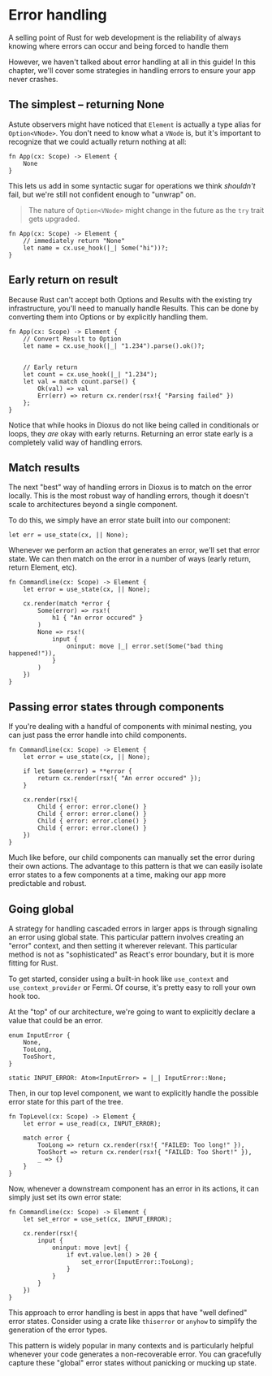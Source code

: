 # Error handling

A selling point of Rust for web development is the reliability of always knowing where errors can occur and being forced to handle them

However, we haven't talked about error handling at all in this guide! In this chapter, we'll cover some strategies in handling errors to ensure your app never crashes.

## The simplest – returning None

Astute observers might have noticed that `Element` is actually a type alias for `Option<VNode>`. You don't need to know what a `VNode` is, but it's important to recognize that we could actually return nothing at all:

```rust, no_run
fn App(cx: Scope) -> Element {
    None
}
```

This lets us add in some syntactic sugar for operations we think _shouldn't_ fail, but we're still not confident enough to "unwrap" on.

> The nature of `Option<VNode>` might change in the future as the `try` trait gets upgraded.

```rust, no_run
fn App(cx: Scope) -> Element {
    // immediately return "None"
    let name = cx.use_hook(|_| Some("hi"))?;
}
```

## Early return on result

Because Rust can't accept both Options and Results with the existing try infrastructure, you'll need to manually handle Results. This can be done by converting them into Options or by explicitly handling them.

```rust, no_run
fn App(cx: Scope) -> Element {
    // Convert Result to Option
    let name = cx.use_hook(|_| "1.234").parse().ok()?;


    // Early return
    let count = cx.use_hook(|_| "1.234");
    let val = match count.parse() {
        Ok(val) => val
        Err(err) => return cx.render(rsx!{ "Parsing failed" })
    };
}
```

Notice that while hooks in Dioxus do not like being called in conditionals or loops, they _are_ okay with early returns. Returning an error state early is a completely valid way of handling errors.

## Match results

The next "best" way of handling errors in Dioxus is to match on the error locally. This is the most robust way of handling errors, though it doesn't scale to architectures beyond a single component.

To do this, we simply have an error state built into our component:

```rust, no_run
let err = use_state(cx, || None);
```

Whenever we perform an action that generates an error, we'll set that error state. We can then match on the error in a number of ways (early return, return Element, etc).

```rust, no_run
fn Commandline(cx: Scope) -> Element {
    let error = use_state(cx, || None);

    cx.render(match *error {
        Some(error) => rsx!(
            h1 { "An error occured" }
        )
        None => rsx!(
            input {
                oninput: move |_| error.set(Some("bad thing happened!")),
            }
        )
    })
}
```

## Passing error states through components

If you're dealing with a handful of components with minimal nesting, you can just pass the error handle into child components.

```rust, no_run
fn Commandline(cx: Scope) -> Element {
    let error = use_state(cx, || None);

    if let Some(error) = **error {
        return cx.render(rsx!{ "An error occured" });
    }

    cx.render(rsx!{
        Child { error: error.clone() }
        Child { error: error.clone() }
        Child { error: error.clone() }
        Child { error: error.clone() }
    })
}
```

Much like before, our child components can manually set the error during their own actions. The advantage to this pattern is that we can easily isolate error states to a few components at a time, making our app more predictable and robust.

## Going global

A strategy for handling cascaded errors in larger apps is through signaling an error using global state. This particular pattern involves creating an "error" context, and then setting it wherever relevant. This particular method is not as "sophisticated" as React's error boundary, but it is more fitting for Rust.

To get started, consider using a built-in hook like `use_context` and `use_context_provider` or Fermi. Of course, it's pretty easy to roll your own hook too.

At the "top" of our architecture, we're going to want to explicitly declare a value that could be an error.

```rust, no_run
enum InputError {
    None,
    TooLong,
    TooShort,
}

static INPUT_ERROR: Atom<InputError> = |_| InputError::None;
```

Then, in our top level component, we want to explicitly handle the possible error state for this part of the tree.

```rust, no_run
fn TopLevel(cx: Scope) -> Element {
    let error = use_read(cx, INPUT_ERROR);

    match error {
        TooLong => return cx.render(rsx!{ "FAILED: Too long!" }),
        TooShort => return cx.render(rsx!{ "FAILED: Too Short!" }),
        _ => {}
    }
}
```

Now, whenever a downstream component has an error in its actions, it can simply just set its own error state:

```rust, no_run
fn Commandline(cx: Scope) -> Element {
    let set_error = use_set(cx, INPUT_ERROR);

    cx.render(rsx!{
        input {
            oninput: move |evt| {
                if evt.value.len() > 20 {
                    set_error(InputError::TooLong);
                }
            }
        }
    })
}
```

This approach to error handling is best in apps that have "well defined" error states. Consider using a crate like `thiserror` or `anyhow` to simplify the generation of the error types.

This pattern is widely popular in many contexts and is particularly helpful whenever your code generates a non-recoverable error. You can gracefully capture these "global" error states without panicking or mucking up state.
